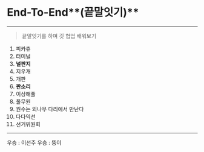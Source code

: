 # End-To-End**(끝말잇기)**

<hr>

> 끝말잇기를 하며 깃 협업 배워보기

1. 피카츄
2. 터미널
3. **널판지**
4. 지우개
5. 개판
6. **판소리**
7. 이상해풀
8. 풀무원
9. 원수는 외나무 다리에서 만난다
10. 다다익선
11. 선거위원회

---

우승 : 이선주
우승 : 뚱이
